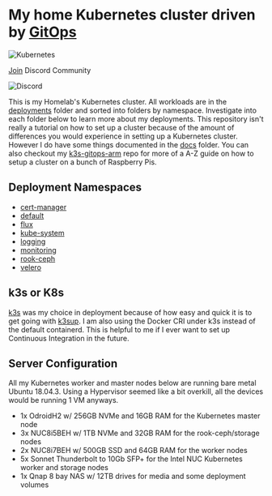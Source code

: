# My home Kubernetes cluster driven by [GitOps](https://www.weave.works/blog/what-is-gitops-really)

![Kubernetes](https://i.imgur.com/p1RzXjQ.png)

[Join](https://discord.gg/hk58BZV) Discord Community

![Discord](https://img.shields.io/discord/673534664354430999?label=discord) 

This is my Homelab's Kubernetes cluster. All workloads are in the [deployments](./deployments/) folder and sorted into folders by namespace. Investigate into each folder below to learn more about my deployments. This repository isn't really a tutorial on how to set up a cluster because of the amount of differences you would experience in setting up a Kubernetes cluster. However I do have some things documented in the [docs](./docs/) folder. You can also checkout my [k3s-gitops-arm](https://github.com/onedr0p/k3s-gitops-arm) repo for more of a A-Z guide on how to setup a cluster on a bunch of Raspberry Pis.

## Deployment Namespaces

- [cert-manager](./deployments/cert-manager)
- [default](./deployments/default)
- [flux](./deployments/flux)
- [kube-system](./deployments/kube-system)
- [logging](./deployments/logging)
- [monitoring](./deployments/monitoring)
- [rook-ceph](./deployments/rook-ceph)
- [velero](./deployments/velero)

## k3s or K8s

[k3s](https://github.com/rancher/k3s) was my choice in deployment because of how easy and quick it is to get going with [k3sup](https://github.com/alexellis/k3sup). I am also using the Docker CRI under k3s instead of the default containerd. This is helpful to me if I ever want to set up Continuous Integration in the future.

## Server Configuration

All my Kubernetes worker and master nodes below are running bare metal Ubuntu 18.04.3. Using a Hypervisor seemed like a bit overkill, all the devices would be running 1 VM anyways.

- 1x OdroidH2 w/ 256GB NVMe and 16GB RAM for the Kubernetes master node
- 3x NUC8i5BEH w/ 1TB NVMe and 32GB RAM for the rook-ceph/storage nodes
- 2x NUC8i7BEH w/ 500GB SSD and 64GB RAM for the worker nodes
- 5x Sonnet Thunderbolt to 10Gb SFP+ for the Intel NUC Kubernetes worker and storage nodes
- 1x Qnap 8 bay NAS w/ 12TB drives for media and some deployment volumes
